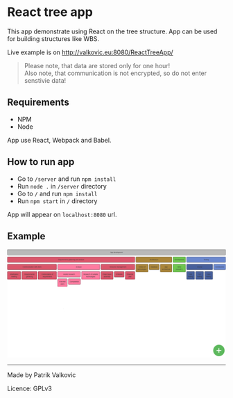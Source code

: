 
React tree app
==============

This app demonstrate using React on the tree structure. App can be used for building structures like WBS.

Live example is on http://valkovic.eu:8080/ReactTreeApp/

> Please note, that data are stored only for one hour!  
> Also note, that communication is not encrypted, so do not enter senstivie data!

## Requirements

- NPM
- Node

App use React, Webpack and Babel.

## How to run app

- Go to `/server` and run `npm install`
- Run `node .` in `/server` directory
- Go to `/` and run `npm install`
- Run `npm start` in `/` directory

App will appear on `localhost:8080` url.

## Example

![Screenshot](screenshot.png)

-------

Made by Patrik Valkovic

Licence: GPLv3
